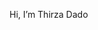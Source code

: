 Hi, I’m Thirza Dado

<!---
tdado/tdado is a ✨ special ✨ repository because its `README.md` (this file) appears on your GitHub profile.
You can click the Preview link to take a look at your changes.
--->
